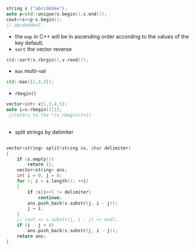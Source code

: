 ```c++
string s {"abccdddee"};
auto p=std::unique(s.begin(),s.end());
cout<<s<<p-s.begin();       
// abcdeddee5
```
- the `map` in C++ will be  in ascending order according to the values of the key default.
- `sort` the vector reverse
```c++
std::sort(v.rbrgin(),v.rend());

```
- `max` multi-val
```c++
std::max({1,2,3});


```
- `rbegin()`
```c++
vector<int> v{1,3,4,5};
auto i=v.rbegin()[1];
 //refers to the *(v.rbegin()+1)
 
```
- split strings by delimiter
```c++

vector<string> split(string &s, char delimiter)
{
    if (s.empty())
        return {};
    vector<string> ans;
    int i = 0, j = 0;
    for (; i < s.length(); ++i)
    {
        if (s[i++] != delimiter)
            continue;
        ans.push_back(s.substr(j, i - j));
        j = i;
    }
    // cout << s.substr(j, i - j) << endl;
    if (i - j > 0)
        ans.push_back(s.substr(j, i - j));
    return ans;
}
```
